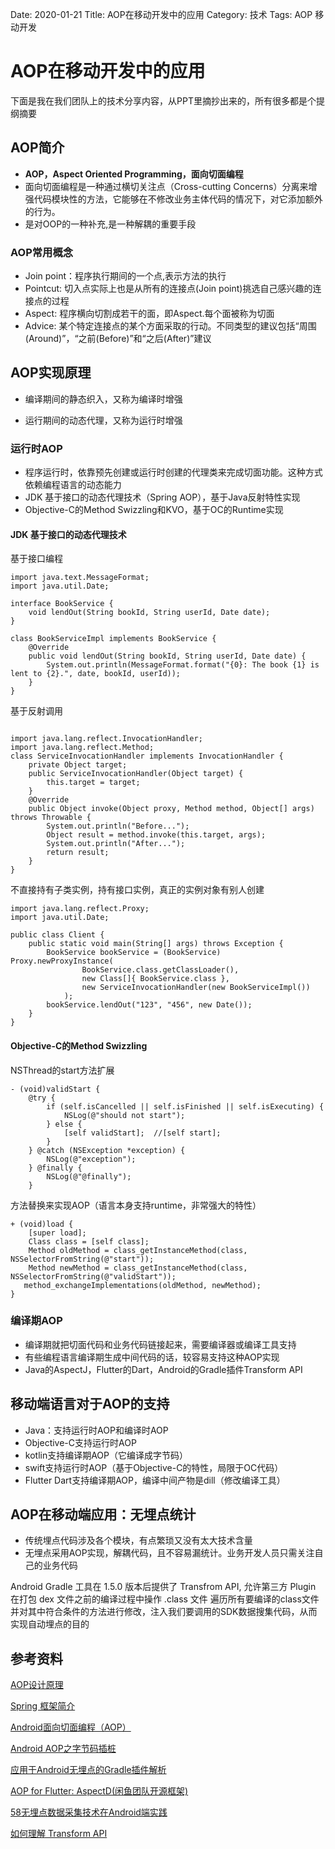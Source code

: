 Date: 2020-01-21
Title: AOP在移动开发中的应用
Category: 技术
Tags: AOP 移动开发

# AOP在移动开发中的应用

下面是我在我们团队上的技术分享内容，从PPT里摘抄出来的，所有很多都是个提纲摘要
## AOP简介
* **AOP，Aspect Oriented Programming，面向切面编程**
* 面向切面编程是一种通过横切关注点（Cross-cutting Concerns）分离来增强代码模块性的方法，它能够在不修改业务主体代码的情况下，对它添加额外的行为。
* 是对OOP的一种补充,是一种解耦的重要手段

### AOP常用概念
* Join point：程序执行期间的一个点,表示方法的执行
* Pointcut: 切入点实际上也是从所有的连接点(Join point)挑选自己感兴趣的连接点的过程
* Aspect: 程序横向切割成若干的面，即Aspect.每个面被称为切面
* Advice: 某个特定连接点的某个方面采取的行动。不同类型的建议包括“周围(Around)”，“之前(Before)”和“之后(After)”建议

## AOP实现原理
* 编译期间的静态织入，又称为编译时增强
 
* 运行期间的动态代理，又称为运行时增强

### 运行时AOP
* 程序运行时，依靠预先创建或运行时创建的代理类来完成切面功能。这种方式依赖编程语言的动态能力
* JDK 基于接口的动态代理技术（Spring AOP），基于Java反射特性实现
* Objective-C的Method Swizzling和KVO，基于OC的Runtime实现

#### JDK 基于接口的动态代理技术

基于接口编程

````
import java.text.MessageFormat;
import java.util.Date;

interface BookService {
    void lendOut(String bookId, String userId, Date date);
}

class BookServiceImpl implements BookService {
    @Override
    public void lendOut(String bookId, String userId, Date date) {
        System.out.println(MessageFormat.format("{0}: The book {1} is lent to {2}.", date, bookId, userId));
    }
}

```` 

基于反射调用

````

import java.lang.reflect.InvocationHandler;
import java.lang.reflect.Method;
class ServiceInvocationHandler implements InvocationHandler {
    private Object target;
    public ServiceInvocationHandler(Object target) {
        this.target = target;
    }
    @Override
    public Object invoke(Object proxy, Method method, Object[] args) throws Throwable {
        System.out.println("Before...");
        Object result = method.invoke(this.target, args);
        System.out.println("After...");
        return result;
    }
}
````

不直接持有子类实例，持有接口实例，真正的实例对象有别人创建
````
import java.lang.reflect.Proxy;
import java.util.Date;

public class Client {
    public static void main(String[] args) throws Exception {
        BookService bookService = (BookService) Proxy.newProxyInstance(
                BookService.class.getClassLoader(),
                new Class[]{ BookService.class },
                new ServiceInvocationHandler(new BookServiceImpl())
            );
        bookService.lendOut("123", "456", new Date());
    }
}
````

#### Objective-C的Method Swizzling
NSThread的start方法扩展

````
- (void)validStart {
    @try {
        if (self.isCancelled || self.isFinished || self.isExecuting) {
            NSLog(@"should not start");
        } else {
            [self validStart];  //[self start];
        }
    } @catch (NSException *exception) {
        NSLog(@"exception");
    } @finally {
        NSLog(@"@finally");
    }
````
方法替换来实现AOP（语言本身支持runtime，非常强大的特性）

````
+ (void)load {
    [super load];
    Class class = [self class];
    Method oldMethod = class_getInstanceMethod(class, NSSelectorFromString(@"start"));
    Method newMethod = class_getInstanceMethod(class, NSSelectorFromString(@"validStart"));
   method_exchangeImplementations(oldMethod, newMethod);
}
````

### 编译期AOP

* 编译期就把切面代码和业务代码链接起来，需要编译器或编译工具支持
* 有些编程语言编译期生成中间代码的话，较容易支持这种AOP实现
* Java的AspectJ，Flutter的Dart，Android的Gradle插件Transform API

## 移动端语言对于AOP的支持
* Java：支持运行时AOP和编译时AOP
* Objective-C支持运行时AOP
* kotlin支持编译期AOP（它编译成字节码）
* swift支持运行时AOP（基于Objective-C的特性，局限于OC代码）
* Flutter Dart支持编译期AOP，编译中间产物是dill（修改编译工具）

## AOP在移动端应用：无埋点统计
* 传统埋点代码涉及各个模块，有点繁琐又没有太大技术含量
* 无埋点采用AOP实现，解耦代码，且不容易漏统计。业务开发人员只需关注自己的业务代码

 Android Gradle 工具在 1.5.0 版本后提供了 Transfrom API, 允许第三方 Plugin 在打包 dex 文件之前的编译过程中操作 .class 文件
 遍历所有要编译的class文件并对其中符合条件的方法进行修改，注入我们要调用的SDK数据搜集代码，从而实现自动埋点的目的

## 参考资料
[AOP设计原理](https://www.jianshu.com/p/9f0a98ce8a8f)

[Spring 框架简介](https://www.ibm.com/developerworks/cn/java/wa-spring1/)

[Android面向切面编程（AOP）](https://www.jianshu.com/p/aa1112dbebc7)

[Android AOP之字节码插桩](https://www.jianshu.com/p/c202853059b4)

[应用于Android无埋点的Gradle插件解析](https://www.jianshu.com/p/250c83449dc0)

[AOP for Flutter: AspectD(闲鱼团队开源框架)](https://yq.aliyun.com/articles/705751)

[58无埋点数据采集技术在Android端实践](https://juejin.im/entry/5b2400bc51882574b55e4fc7)

[如何理解 Transform API](https://www.jianshu.com/p/37df81365edf)